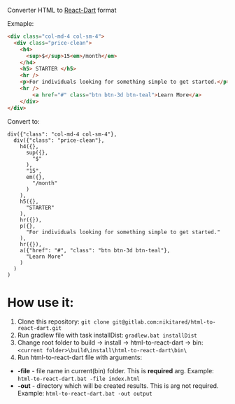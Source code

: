 Converter HTML to [React-Dart](https://github.com/cleandart/react-dart#using-browser-native-elements)  format

Exmaple:
```html
<div class="col-md-4 col-sm-4">
  <div class="price-clean">
    <h4>
      <sup>$</sup>15<em>/month</em>
    </h4>
    <h5> STARTER </h5>
    <hr />
    <p>For individuals looking for something simple to get started.</p>
    <hr />
		<a href="#" class="btn btn-3d btn-teal">Learn More</a>
	</div>
</div>
```
Convert to:
```
div({"class": "col-md-4 col-sm-4"},
  div({"class": "price-clean"},
    h4({},
      sup({},
        "$"
      ),
      "15",
      em({},
        "/month"
      )
    ),
    h5({},
      "STARTER"
    ),
    hr({}),
    p({},
      "For individuals looking for something simple to get started."
    ),
    hr({}),
    a({"href": "#", "class": "btn btn-3d btn-teal"},
      "Learn More"
    )
  )
)
```

# How use it:

1. Clone this repository: ```git clone git@gitlab.com:nikitared/html-to-react-dart.git```
2. Run gradlew file with task installDist: ```gradlew.bat installDist```
3. Сhange root folder to build -> install -> html-to-react-dart -> bin: ```<current folder>\build\install\html-to-react-dart\bin\```
4. Run html-to-react-dart file with arguments:
  * **-file** - file name in current(bin) folder. This is **required** arg. Example: ```html-to-react-dart.bat -file index.html```
  * **-out**  - directory which will be created results. This is arg not required. Example: ```html-to-react-dart.bat -out output```